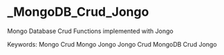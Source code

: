 # _MongoDB_Crud_Jongo
Mongo Database Crud Functions implemented with Jongo

Keywords:
Mongo Crud
Mongo Jongo
Jongo Crud
MongoDB
Crud
Jongo
